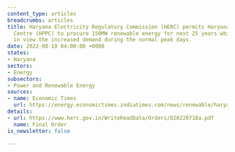 ```yaml
---
content_type: articles
breadcrumbs: articles
title: Haryana Electricity Regulatory Commission (HERC) permits Haryana Power Purchase
  Centre (HPPC) to procure 150MW renewable energy for next 25 years while keeping
  in view the increased demand during the normal peak days.
date: 2022-08-10 04:00:00 +0000
states:
- Haryana
sectors:
- Energy
subsectors:
- Power and Renewable Energy
sources:
- name: Economic Times
  url: https://energy.economictimes.indiatimes.com/news/renewable/haryana-electricity-regulatory-commission-allows-ppas-of-150-mw-green-energy/93290669
details:
- url: https://www.herc.gov.in/WriteReadData/Orders/O20220718a.pdf
  name: Final Order
is_newsletter: false

---
```

